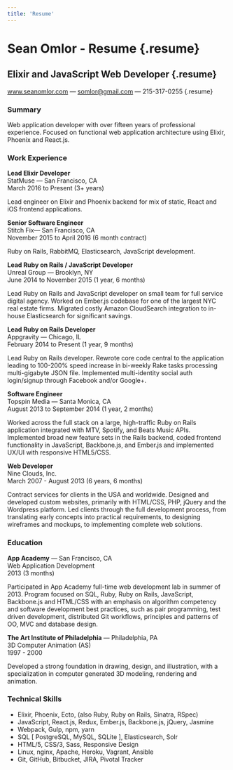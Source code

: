 ```yaml
---
title: 'Resume'
---
```


# Sean Omlor - Resume [<i class="fas fa-print"></i>](/media/sean-omlor-resume.pdf) {.resume}
## Elixir and JavaScript Web Developer {.resume}
www.seanomlor.com — somlor@gmail.com — 215-317-0255 {.resume}

### Summary

Web application developer with over fifteen years of professional experience. Focused on functional web application architecture using Elixir, Phoenix and React.js.

### Work Experience

**Lead Elixir Developer**  
StatMuse — San Francisco, CA  
March 2016 to Present (3+ years)

Lead engineer on Elixir and Phoenix backend for mix of static, React and iOS frontend applications.

**Senior Software Engineer**  
Stitch Fix— San Francisco, CA  
November 2015 to April 2016 (6 month contract)

Ruby on Rails, RabbitMQ, Elasticsearch, JavaScript development.

**Lead Ruby on Rails / JavaScript Developer**  
Unreal Group — Brooklyn, NY  
June 2014 to November 2015 (1 year, 6 months)

Lead Ruby on Rails and JavaScript developer on small team for full service digital agency. Worked on Ember.js codebase for one of the largest NYC real estate firms. Migrated costly Amazon CloudSearch integration to in-house Elasticsearch for significant savings.

**Lead Ruby on Rails Developer**  
Appgravity — Chicago, IL  
February 2014 to Present (1 year, 9 months)

Lead Ruby on Rails developer. Rewrote core code central to the application leading to 100-200% speed increase in bi-weekly Rake tasks processing multi-gigabyte JSON file. Implemented multi-identity social auth login/signup through Facebook and/or Google+.

**Software Engineer**  
Topspin Media — Santa Monica, CA  
August 2013 to September 2014 (1 year, 2 months)

Worked across the full stack on a large, high-traffic Ruby on Rails application integrated with MTV, Spotify, and Beats Music APIs. Implemented broad new feature sets in the Rails backend, coded frontend functionality in JavaScript, Backbone.js, and Ember.js and implemented UX/UI with responsive HTML5/CSS.

**Web Developer**  
Nine Clouds, Inc.  
March 2007 - August 2013 (6 years, 6 months)

Contract services for clients in the USA and worldwide. Designed and developed custom websites, primarily with HTML/CSS, PHP, jQuery and the Wordpress platform. Led clients through the full development process, from translating early concepts into practical requirements, to designing wireframes and mockups, to implementing complete web solutions.

### Education

**App Academy** — San Francisco, CA  
Web Application Development  
2013 (3 months)

Participated in App Academy full-time web development lab in summer of 2013. Program focused on SQL, Ruby, Ruby on Rails, JavaScript, Backbone.js and HTML/CSS with an emphasis on algorithm competency and software development best practices, such as pair programming, test driven development, distributed Git workflows, principles and patterns of OO, MVC and database design.

**The Art Institute of Philadelphia** — Philadelphia, PA  
3D Computer Animation (AS)  
1997 - 2000

Developed a strong foundation in drawing, design, and illustration, with a specialization in computer generated 3D modeling, rendering and animation.

### Technical Skills

  - Elixir, Phoenix, Ecto, (also Ruby, Ruby on Rails, Sinatra, RSpec)
  - JavaScript, React.js, Redux, Ember.js, Backbone.js, jQuery, Jasmine
  - Webpack, Gulp, npm, yarn
  - SQL [ PostgreSQL, MySQL, SQLite ], Elasticsearch, Solr
  - HTML/5, CSS/3, Sass, Responsive Design
  - Linux, nginx, Apache, Heroku, Vagrant, Ansible
  - Git, GitHub, Bitbucket, JIRA, Pivotal Tracker
